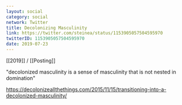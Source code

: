 ```yaml
---
layout: social
category: social
network: Twitter
title: Decolonizing Masculinity
link: https://twitter.com/steinea/status/1153905057504595970
twitterID: 1153905057504595970
date: 2019-07-23
---
```


[[2019]] / [[Posting]]

"decolonized masculinity is a sense of masculinity that is not nested in domination"

<https://decolonizeallthethings.com/2015/11/15/transitioning-into-a-decolonized-masculinity/>
